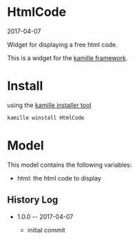 HtmlCode
===============
2017-04-07



Widget for displaying a free html code.




This is a widget for the [kamille framework](https://github.com/lingtalfi/Kamille).


Install
===========
using the [kamille installer tool](https://github.com/lingtalfi/kamille-installer-tool)
```bash
kamille winstall HtmlCode
```



Model
===========

This model contains the following variables:

- html: the html code to display













History Log
------------------
    
- 1.0.0 -- 2017-04-07

    - initial commit